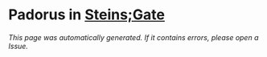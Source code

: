 # Padorus in [Steins;Gate](https://myanimelist.net/manga/17517/Steins_Gate)

###### This page was automatically generated. If it contains errors, please open a Issue.
